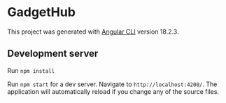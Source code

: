 # GadgetHub

This project was generated with [Angular CLI](https://github.com/angular/angular-cli) version 18.2.3.

## Development server

Run `npm install`

Run `npm start` for a dev server. Navigate to `http://localhost:4200/`. The application will automatically reload if you change any of the source files.

